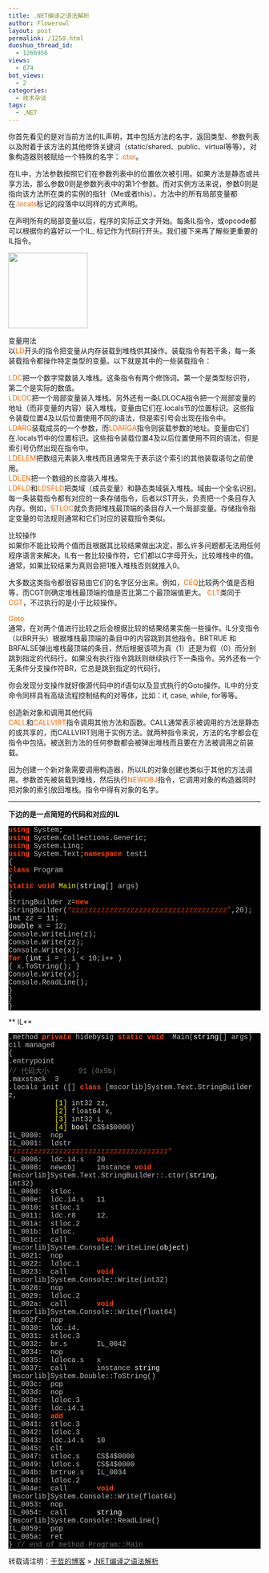 ```yaml
---
title: .NET编译之语法解析
author: Flowerowl
layout: post
permalink: /1250.html
duoshuo_thread_id:
  - 1266956
views:
  - 674
bot_views:
  - 2
categories:
  - 技术杂谈
tags:
  - .NET
---
```

你首先看见的是对当前方法的IL声明，其中包括方法的名字，返回类型、参数列表以及附着于该方法的其他修饰关键词（static/shared、public、virtual等等）。对象构造器则被赋给一个特殊的名字：<span style="color: #ff6600;">.ctor</span>。

在IL中，方法参数按照它们在参数列表中的位置依次被引用。如果方法是静态或共享方法，那么参数0则是参数列表中的第1个参数。而对实例方法来说，参数0则是指向该方法所在类的实例的指针（Me或者this）。方法中的所有局部变量都在<span style="color: #ff6600;">.locals</span>标记的段落中以同样的方式声明。

在声明所有的局部变量以后，程序的实际正文才开始。每条IL指令，或opcode都可以根据你的喜好以一个IL_ 标记作为代码行开头。我们接下来再了解些更重要的IL指令。

[<img class="size-full wp-image-1253 aligncenter" title="03020875" src="http://lazynight.me/wp-content/uploads/2012/02/03020875.jpg" alt="" width="158" height="151" />][1]

变量用法  
以<span style="color: #ff6600;">LD</span>开头的指令把变量从内存装载到堆栈供其操作。装载指令有若干条，每一条装载指令都操作特定类型的变量。以下就是其中的一些装载指令：

<span style="color: #ff6600;">LDC</span>把一个数字常数装入堆栈。这条指令有两个修饰词。第一个是类型标识符，第二个是实际的数值。  
<span style="color: #ff6600;">LDLOC</span>把一个局部变量装入堆栈。另外还有一条LDLOCA指令把一个局部变量的地址（而非变量的内容）装入堆栈。变量由它们在.locals节的位置标识。这些指令装载位置4及以后位置使用不同的语法，但是索引号会出现在指令中。  
<span style="color: #ff6600;">LDARG</span>装载成员的一个参数，而<span style="color: #ff6600;">LDARGA</span>指令则装载参数的地址。变量由它们在.locals节中的位置标识。这些指令装载位置4及以后位置使用不同的语法，但是索引号仍然出现在指令中。  
<span style="color: #ff6600;">LDELEM</span>把数组元素装入堆栈而且通常先于表示这个索引的其他装载语句之前使用。  
<span style="color: #ff6600;">LDLEN</span>把一个数组的长度装入堆栈。  
<span style="color: #ff6600;">LDFLD</span>和<span style="color: #ff6600;">LDSFLD</span>把类域（成员变量）和静态类域装入堆栈。域由一个全名识别。  
每一条装载指令都有对应的一条存储指令，后者以ST开头，负责把一个条目存入内存。例如，<span style="color: #ff6600;">STLOC</span>就负责把堆栈最顶端的条目存入一个局部变量。存储指令指定变量的句法规则通常和它们对应的装载指令类似。

比较操作  
如果你不能比较两个值而且根据其比较结果做出决定，那么许多问题都无法用任何程序语言来解决。IL有一套比较操作符，它们都以C字母开头，比较堆栈中的值。通常，如果比较结果为真则会把1推入堆栈否则就推入0。

大多数这类指令都很容易由它们的名字区分出来。例如，<span style="color: #ff6600;">CEQ</span>比较两个值是否相等，而CGT则确定堆栈最顶端的值是否比第二个最顶端值更大。 <span style="color: #ff6600;">CLT</span>类同于<span style="color: #ff6600;">CGT</span>，不过执行的是小于比较操作。

<span style="color: #ff6600;">Goto</span>  
通常，在对两个值进行比较之后会根据比较的结果结果实施一些操作。IL分支指令（以BR开头）根据堆栈最顶端的条目中的内容跳到其他指令。BRTRUE 和BRFALSE弹出堆栈最顶端的条目，然后根据该项为真（1）还是为假（0）而分别跳到指定的代码行。如果没有执行指令跳跃则继续执行下一条指令。另外还有一个无条件分支操作符BR，它总是跳到指定的代码行。

你会发现分支操作就好像源代码中的if语句以及显式执行的Goto操作。IL中的分支命令同样具有高级流程控制结构的对等体，比如：if, case, while, for等等。

创造新对象和调用其他代码  
<span style="color: #ff6600;">CALL</span>和<span style="color: #ff6600;">CALLVIRT</span>指令调用其他方法和函数。CALL通常表示被调用的方法是静态的或共享的，而CALLVIRT则用于实例方法。就两种指令来说，方法的名字都会在指令中包括。被送到方法的任何参数都会被弹出堆栈而且要在方法被调用之前装载。

因为创建一个新对象需要调用构造器，所以IL的对象创建也类似于其他的方法调用。参数首先被装载到堆栈，然后执行<span style="color: #ff6600;">NEWOBJ</span>指令，它调用对象的构造器同时把对象的索引放回堆栈。指令中得有对象的名字。  
****

**下边的是一点简短的代码和对应的IL**

<div class="source" style="font-family: '[object HTMLOptionElement]', Consolas, 'Lucida Console', 'Courier New'; color: #c0c0c0; background-color: #000000;">
  <span style="color: #ff4400; font-weight: bold;">using</span> <span style="color: #c0c0c0;">System</span>;<br /> <span style="color: #ff4400; font-weight: bold;">using</span> <span style="color: #c0c0c0;">System.Collections.Generic</span>;<br /> <span style="color: #ff4400; font-weight: bold;">using</span> <span style="color: #c0c0c0;">System.Linq</span>;<br /> <span style="color: #ff4400; font-weight: bold;">using</span> <span style="color: #c0c0c0;">System.Text</span>;<span style="color: #ff4400; font-weight: bold;">namespace</span> <span style="color: #c0c0c0;">test1</span><br /> <span style="color: #c0c0c0;">{</span><br /> <span style="color: #ff4400; font-weight: bold;">class</span> <span style="color: #c0c0c0;">Program</span><br /> <span style="color: #c0c0c0;">{</span><br /> <span style="color: #ff4400; font-weight: bold;">static</span> <span style="color: #ff4400; font-weight: bold;">void</span> <span style="color: #ffff00;">Main</span>(<span style="color: #ffffff;">string</span><span style="color: #c0c0c0;">[]</span> <span style="color: #c0c0c0;">args</span>)<br /> <span style="color: #c0c0c0;">{</span><br /> <span style="color: #c0c0c0;">StringBuilder</span> <span style="color: #c0c0c0;">z</span><span style="color: #c0c0c0;">=</span><span style="color: #ff4400; font-weight: bold;">new</span> <span style="color: #c0c0c0;">StringBuilder</span>(<span style="color: #d13800;">&#8220;zzzzzzzzzzzzzzzzzzzzzzzzzzzzzzzzzzzzz&#8221;</span><span style="color: #c0c0c0;">,</span><span style="color: #c0c0c0;">20</span>);<br /> <span style="color: #ffffff;">int</span> <span style="color: #c0c0c0;">zz</span> <span style="color: #c0c0c0;">=</span> <span style="color: #c0c0c0;">11</span>;<br /> <span style="color: #ffffff;">double</span> <span style="color: #c0c0c0;">x</span> <span style="color: #c0c0c0;">=</span> <span style="color: #c0c0c0;">12</span>;<br /> <span style="color: #c0c0c0;">Console</span><span style="color: #c0c0c0;">.</span><span style="color: #c0c0c0;">WriteLine</span>(<span style="color: #c0c0c0;">z</span>);<br /> <span style="color: #c0c0c0;">Console</span><span style="color: #c0c0c0;">.</span><span style="color: #c0c0c0;">Write</span>(<span style="color: #c0c0c0;">zz</span>);<br /> <span style="color: #c0c0c0;">Console</span><span style="color: #c0c0c0;">.</span><span style="color: #c0c0c0;">Write</span>(<span style="color: #c0c0c0;">x</span>);<br /> <span style="color: #ff4400; font-weight: bold;">for</span> (<span style="color: #ffffff;">int</span> <span style="color: #c0c0c0;">i</span> <span style="color: #c0c0c0;">=</span> <span style="color: #c0c0c0;"></span>; <span style="color: #c0c0c0;">i</span> <span style="color: #c0c0c0;"><</span> <span style="color: #c0c0c0;">10</span>;<span style="color: #c0c0c0;">i</span><span style="color: #c0c0c0;">++</span> )<br /> <span style="color: #c0c0c0;">{</span> <span style="color: #c0c0c0;">x</span><span style="color: #c0c0c0;">.</span><span style="color: #c0c0c0;">ToString</span>(); <span style="color: #c0c0c0;">}</span><br /> <span style="color: #c0c0c0;">Console</span><span style="color: #c0c0c0;">.</span><span style="color: #c0c0c0;">Write</span>(<span style="color: #c0c0c0;">x</span>);<br /> <span style="color: #c0c0c0;">Console</span><span style="color: #c0c0c0;">.</span><span style="color: #c0c0c0;">ReadLine</span>();<br /> <span style="color: #c0c0c0;">}</span><br /> <span style="color: #c0c0c0;">}</span><br /> <span style="color: #c0c0c0;">}</span></p>
</div>

** IL**

<div style="background: #fdfdfd; color: black;">
</div>

<div class="source" style="font-family: '[object HTMLOptionElement]', Consolas, 'Lucida Console', 'Courier New'; color: #c0c0c0; background-color: #000000;">
  <span style="color: #c0c0c0;">.</span><span style="color: #c0c0c0;">method</span> <span style="color: #ff4400; font-weight: bold;">private</span> <span style="color: #c0c0c0;">hidebysig</span> <span style="color: #ff4400; font-weight: bold;">static</span> <span style="color: #ff4400; font-weight: bold;">void</span>  <span style="color: #c0c0c0;">Main</span>(<span style="color: #ffffff;">string</span><span style="color: #c0c0c0;">[]</span> <span style="color: #c0c0c0;">args</span>) <span style="color: #c0c0c0;">cil</span> <span style="color: #c0c0c0;">managed</span><br /> <span style="color: #c0c0c0;">{</span><br /> <span style="color: #c0c0c0;">.</span><span style="color: #c0c0c0;">entrypoint</span><br /> <span style="color: #696969;">// 代码大小       91 (0x5b)</span><br /> <span style="color: #c0c0c0;">.</span><span style="color: #c0c0c0;">maxstack</span>  <span style="color: #c0c0c0;">3</span><br /> <span style="color: #c0c0c0;">.</span><span style="color: #c0c0c0;">locals</span> <span style="color: #c0c0c0;">init</span> <span style="color: #c0c0c0;">([</span><span style="color: #c0c0c0;"></span><span style="color: #c0c0c0;">]</span> <span style="color: #ff4400; font-weight: bold;">class</span> <span style="color: #c0c0c0;">[</span><span style="color: #c0c0c0;">mscorlib</span><span style="color: #c0c0c0;">]</span><span style="color: #c0c0c0;">System</span><span style="color: #c0c0c0;">.</span><span style="color: #c0c0c0;">Text</span><span style="color: #c0c0c0;">.</span><span style="color: #c0c0c0;">StringBuilder</span> <span style="color: #c0c0c0;">z</span><span style="color: #c0c0c0;">,</span><br /> <span style="color: #ffff00;">           [1]</span> <span style="color: #c0c0c0;">int32</span> <span style="color: #c0c0c0;">zz</span><span style="color: #c0c0c0;">,</span><br /> <span style="color: #ffff00;">           [2]</span> <span style="color: #c0c0c0;">float64</span> <span style="color: #c0c0c0;">x</span><span style="color: #c0c0c0;">,</span><br /> <span style="color: #ffff00;">           [3]</span> <span style="color: #c0c0c0;">int32</span> <span style="color: #c0c0c0;">i</span><span style="color: #c0c0c0;">,</span><br /> <span style="color: #ffff00;">           [4]</span> <span style="color: #ffffff;">bool</span> <span style="color: #c0c0c0;">CS</span><span style="color: #c0c0c0;">$</span><span style="color: #c0c0c0;">4</span><span style="color: #c0c0c0;">$</span><span style="color: #c0c0c0;">0000</span>)<br /> <span style="color: #c0c0c0;">IL_0000</span><span style="color: #c0c0c0;">:</span>  <span style="color: #c0c0c0;">nop</span><br /> <span style="color: #c0c0c0;">IL_0001</span><span style="color: #c0c0c0;">:</span>  <span style="color: #c0c0c0;">ldstr</span>      <span style="color: #d13800;">&#8220;zzzzzzzzzzzzzzzzzzzzzzzzzzzzzzzzzzzzz&#8221;</span><br /> <span style="color: #c0c0c0;">IL_0006</span><span style="color: #c0c0c0;">:</span>  <span style="color: #c0c0c0;">ldc</span><span style="color: #c0c0c0;">.</span><span style="color: #c0c0c0;">i4</span><span style="color: #c0c0c0;">.</span>s   <span style="color: #c0c0c0;">20</span><br /> <span style="color: #c0c0c0;">IL_0008</span><span style="color: #c0c0c0;">:</span>  <span style="color: #c0c0c0;">newobj</span>     <span style="color: #c0c0c0;">instance</span> <span style="color: #ff4400; font-weight: bold;">void</span> <span style="color: #c0c0c0;">[</span><span style="color: #c0c0c0;">mscorlib</span><span style="color: #c0c0c0;">]</span><span style="color: #c0c0c0;">System</span><span style="color: #c0c0c0;">.</span><span style="color: #c0c0c0;">Text</span><span style="color: #c0c0c0;">.</span><span style="color: #c0c0c0;">StringBuilder</span><span style="color: #c0c0c0;">::.</span><span style="color: #c0c0c0;">ctor</span>(<span style="color: #ffffff;">string</span><span style="color: #c0c0c0;">,</span><br /> <span style="color: #c0c0c0;">int32</span>)<br /> <span style="color: #c0c0c0;">IL_000d</span><span style="color: #c0c0c0;">:</span>  <span style="color: #c0c0c0;">stloc</span><span style="color: #c0c0c0;">.</span><span style="color: #c0c0c0;"></span><br /> <span style="color: #c0c0c0;">IL_000e</span><span style="color: #c0c0c0;">:</span>  <span style="color: #c0c0c0;">ldc</span><span style="color: #c0c0c0;">.</span><span style="color: #c0c0c0;">i4</span><span style="color: #c0c0c0;">.</span>s   <span style="color: #c0c0c0;">11</span><br /> <span style="color: #c0c0c0;">IL_0010</span><span style="color: #c0c0c0;">:</span>  <span style="color: #c0c0c0;">stloc</span><span style="color: #c0c0c0;">.</span><span style="color: #c0c0c0;">1</span><br /> <span style="color: #c0c0c0;">IL_0011</span><span style="color: #c0c0c0;">:</span>  <span style="color: #c0c0c0;">ldc</span><span style="color: #c0c0c0;">.</span><span style="color: #c0c0c0;">r8</span>     <span style="color: #c0c0c0;">12.</span><br /> <span style="color: #c0c0c0;">IL_001a</span><span style="color: #c0c0c0;">:</span>  <span style="color: #c0c0c0;">stloc</span><span style="color: #c0c0c0;">.</span><span style="color: #c0c0c0;">2</span><br /> <span style="color: #c0c0c0;">IL_001b</span><span style="color: #c0c0c0;">:</span>  <span style="color: #c0c0c0;">ldloc</span><span style="color: #c0c0c0;">.</span><span style="color: #c0c0c0;"></span><br /> <span style="color: #c0c0c0;">IL_001c</span><span style="color: #c0c0c0;">:</span>  <span style="color: #c0c0c0;">call</span>       <span style="color: #ff4400; font-weight: bold;">void</span> <span style="color: #c0c0c0;">[</span><span style="color: #c0c0c0;">mscorlib</span><span style="color: #c0c0c0;">]</span><span style="color: #c0c0c0;">System</span><span style="color: #c0c0c0;">.</span><span style="color: #c0c0c0;">Console</span><span style="color: #c0c0c0;">::</span><span style="color: #c0c0c0;">WriteLine</span>(<span style="color: #ffffff;">object</span>)<br /> <span style="color: #c0c0c0;">IL_0021</span><span style="color: #c0c0c0;">:</span>  <span style="color: #c0c0c0;">nop</span><br /> <span style="color: #c0c0c0;">IL_0022</span><span style="color: #c0c0c0;">:</span>  <span style="color: #c0c0c0;">ldloc</span><span style="color: #c0c0c0;">.</span><span style="color: #c0c0c0;">1</span><br /> <span style="color: #c0c0c0;">IL_0023</span><span style="color: #c0c0c0;">:</span>  <span style="color: #c0c0c0;">call</span>       <span style="color: #ff4400; font-weight: bold;">void</span> <span style="color: #c0c0c0;">[</span><span style="color: #c0c0c0;">mscorlib</span><span style="color: #c0c0c0;">]</span><span style="color: #c0c0c0;">System</span><span style="color: #c0c0c0;">.</span><span style="color: #c0c0c0;">Console</span><span style="color: #c0c0c0;">::</span><span style="color: #c0c0c0;">Write</span>(<span style="color: #c0c0c0;">int32</span>)<br /> <span style="color: #c0c0c0;">IL_0028</span><span style="color: #c0c0c0;">:</span>  <span style="color: #c0c0c0;">nop</span><br /> <span style="color: #c0c0c0;">IL_0029</span><span style="color: #c0c0c0;">:</span>  <span style="color: #c0c0c0;">ldloc</span><span style="color: #c0c0c0;">.</span><span style="color: #c0c0c0;">2</span><br /> <span style="color: #c0c0c0;">IL_002a</span><span style="color: #c0c0c0;">:</span>  <span style="color: #c0c0c0;">call</span>       <span style="color: #ff4400; font-weight: bold;">void</span> <span style="color: #c0c0c0;">[</span><span style="color: #c0c0c0;">mscorlib</span><span style="color: #c0c0c0;">]</span><span style="color: #c0c0c0;">System</span><span style="color: #c0c0c0;">.</span><span style="color: #c0c0c0;">Console</span><span style="color: #c0c0c0;">::</span><span style="color: #c0c0c0;">Write</span>(<span style="color: #c0c0c0;">float64</span>)<br /> <span style="color: #c0c0c0;">IL_002f</span><span style="color: #c0c0c0;">:</span>  <span style="color: #c0c0c0;">nop</span><br /> <span style="color: #c0c0c0;">IL_0030</span><span style="color: #c0c0c0;">:</span>  <span style="color: #c0c0c0;">ldc</span><span style="color: #c0c0c0;">.</span><span style="color: #c0c0c0;">i4</span><span style="color: #c0c0c0;">.</span><span style="color: #c0c0c0;"></span><br /> <span style="color: #c0c0c0;">IL_0031</span><span style="color: #c0c0c0;">:</span>  <span style="color: #c0c0c0;">stloc</span><span style="color: #c0c0c0;">.</span><span style="color: #c0c0c0;">3</span><br /> <span style="color: #c0c0c0;">IL_0032</span><span style="color: #c0c0c0;">:</span>  <span style="color: #c0c0c0;">br</span><span style="color: #c0c0c0;">.</span>s       <span style="color: #c0c0c0;">IL_0042</span><br /> <span style="color: #c0c0c0;">IL_0034</span><span style="color: #c0c0c0;">:</span>  <span style="color: #c0c0c0;">nop</span><br /> <span style="color: #c0c0c0;">IL_0035</span><span style="color: #c0c0c0;">:</span>  <span style="color: #c0c0c0;">ldloca</span><span style="color: #c0c0c0;">.</span>s   <span style="color: #c0c0c0;">x</span><br /> <span style="color: #c0c0c0;">IL_0037</span><span style="color: #c0c0c0;">:</span>  <span style="color: #c0c0c0;">call</span>       <span style="color: #c0c0c0;">instance</span> <span style="color: #ffffff;">string</span> <span style="color: #c0c0c0;">[</span><span style="color: #c0c0c0;">mscorlib</span><span style="color: #c0c0c0;">]</span><span style="color: #c0c0c0;">System</span><span style="color: #c0c0c0;">.</span><span style="color: #c0c0c0;">Double</span><span style="color: #c0c0c0;">::</span><span style="color: #c0c0c0;">ToString</span>()<br /> <span style="color: #c0c0c0;">IL_003c</span><span style="color: #c0c0c0;">:</span>  <span style="color: #c0c0c0;">pop</span><br /> <span style="color: #c0c0c0;">IL_003d</span><span style="color: #c0c0c0;">:</span>  <span style="color: #c0c0c0;">nop</span><br /> <span style="color: #c0c0c0;">IL_003e</span><span style="color: #c0c0c0;">:</span>  <span style="color: #c0c0c0;">ldloc</span><span style="color: #c0c0c0;">.</span><span style="color: #c0c0c0;">3</span><br /> <span style="color: #c0c0c0;">IL_003f</span><span style="color: #c0c0c0;">:</span>  <span style="color: #c0c0c0;">ldc</span><span style="color: #c0c0c0;">.</span><span style="color: #c0c0c0;">i4</span><span style="color: #c0c0c0;">.</span><span style="color: #c0c0c0;">1</span><br /> <span style="color: #c0c0c0;">IL_0040</span><span style="color: #c0c0c0;">:</span>  <span style="color: #ff4400; font-weight: bold;">add</span><br /> <span style="color: #c0c0c0;">IL_0041</span><span style="color: #c0c0c0;">:</span>  <span style="color: #c0c0c0;">stloc</span><span style="color: #c0c0c0;">.</span><span style="color: #c0c0c0;">3</span><br /> <span style="color: #c0c0c0;">IL_0042</span><span style="color: #c0c0c0;">:</span>  <span style="color: #c0c0c0;">ldloc</span><span style="color: #c0c0c0;">.</span><span style="color: #c0c0c0;">3</span><br /> <span style="color: #c0c0c0;">IL_0043</span><span style="color: #c0c0c0;">:</span>  <span style="color: #c0c0c0;">ldc</span><span style="color: #c0c0c0;">.</span><span style="color: #c0c0c0;">i4</span><span style="color: #c0c0c0;">.</span>s   <span style="color: #c0c0c0;">10</span><br /> <span style="color: #c0c0c0;">IL_0045</span><span style="color: #c0c0c0;">:</span>  <span style="color: #c0c0c0;">clt</span><br /> <span style="color: #c0c0c0;">IL_0047</span><span style="color: #c0c0c0;">:</span>  <span style="color: #c0c0c0;">stloc</span><span style="color: #c0c0c0;">.</span>s    <span style="color: #c0c0c0;">CS</span><span style="color: #c0c0c0;">$</span><span style="color: #c0c0c0;">4</span><span style="color: #c0c0c0;">$</span><span style="color: #c0c0c0;">0000</span><br /> <span style="color: #c0c0c0;">IL_0049</span><span style="color: #c0c0c0;">:</span>  <span style="color: #c0c0c0;">ldloc</span><span style="color: #c0c0c0;">.</span>s    <span style="color: #c0c0c0;">CS</span><span style="color: #c0c0c0;">$</span><span style="color: #c0c0c0;">4</span><span style="color: #c0c0c0;">$</span><span style="color: #c0c0c0;">0000</span><br /> <span style="color: #c0c0c0;">IL_004b</span><span style="color: #c0c0c0;">:</span>  <span style="color: #c0c0c0;">brtrue</span><span style="color: #c0c0c0;">.</span>s   <span style="color: #c0c0c0;">IL_0034</span><br /> <span style="color: #c0c0c0;">IL_004d</span><span style="color: #c0c0c0;">:</span>  <span style="color: #c0c0c0;">ldloc</span><span style="color: #c0c0c0;">.</span><span style="color: #c0c0c0;">2</span><br /> <span style="color: #c0c0c0;">IL_004e</span><span style="color: #c0c0c0;">:</span>  <span style="color: #c0c0c0;">call</span>       <span style="color: #ff4400; font-weight: bold;">void</span> <span style="color: #c0c0c0;">[</span><span style="color: #c0c0c0;">mscorlib</span><span style="color: #c0c0c0;">]</span><span style="color: #c0c0c0;">System</span><span style="color: #c0c0c0;">.</span><span style="color: #c0c0c0;">Console</span><span style="color: #c0c0c0;">::</span><span style="color: #c0c0c0;">Write</span>(<span style="color: #c0c0c0;">float64</span>)<br /> <span style="color: #c0c0c0;">IL_0053</span><span style="color: #c0c0c0;">:</span>  <span style="color: #c0c0c0;">nop</span><br /> <span style="color: #c0c0c0;">IL_0054</span><span style="color: #c0c0c0;">:</span>  <span style="color: #c0c0c0;">call</span>       <span style="color: #ffffff;">string</span> <span style="color: #c0c0c0;">[</span><span style="color: #c0c0c0;">mscorlib</span><span style="color: #c0c0c0;">]</span><span style="color: #c0c0c0;">System</span><span style="color: #c0c0c0;">.</span><span style="color: #c0c0c0;">Console</span><span style="color: #c0c0c0;">::</span><span style="color: #c0c0c0;">ReadLine</span>()<br /> <span style="color: #c0c0c0;">IL_0059</span><span style="color: #c0c0c0;">:</span>  <span style="color: #c0c0c0;">pop</span><br /> <span style="color: #c0c0c0;">IL_005a</span><span style="color: #c0c0c0;">:</span>  <span style="color: #c0c0c0;">ret</span><br /> <span style="color: #c0c0c0;">}</span> <span style="color: #696969;">// end of method Program::Main</span>
</div>

转载请注明：[于哲的博客][2] &raquo; [.NET编译之语法解析][3]

 [1]: http://lazynight.me/wp-content/uploads/2012/02/03020875.jpg
 [2]: http://localhost/wordpress
 [3]: http://localhost/wordpress/1250.html